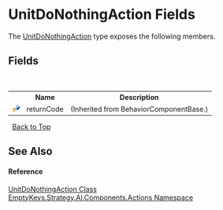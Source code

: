 # UnitDoNothingAction Fields
 

The <a href="T_EmptyKeys_Strategy_AI_Components_Actions_UnitDoNothingAction">UnitDoNothingAction</a> type exposes the following members.


## Fields
&nbsp;<table><tr><th></th><th>Name</th><th>Description</th></tr><tr><td>![Protected field](media/protfield.gif "Protected field")</td><td>returnCode</td><td> (Inherited from BehaviorComponentBase.)</td></tr></table>&nbsp;
<a href="#unitdonothingaction-fields">Back to Top</a>

## See Also


#### Reference
<a href="T_EmptyKeys_Strategy_AI_Components_Actions_UnitDoNothingAction">UnitDoNothingAction Class</a><br /><a href="N_EmptyKeys_Strategy_AI_Components_Actions">EmptyKeys.Strategy.AI.Components.Actions Namespace</a><br />